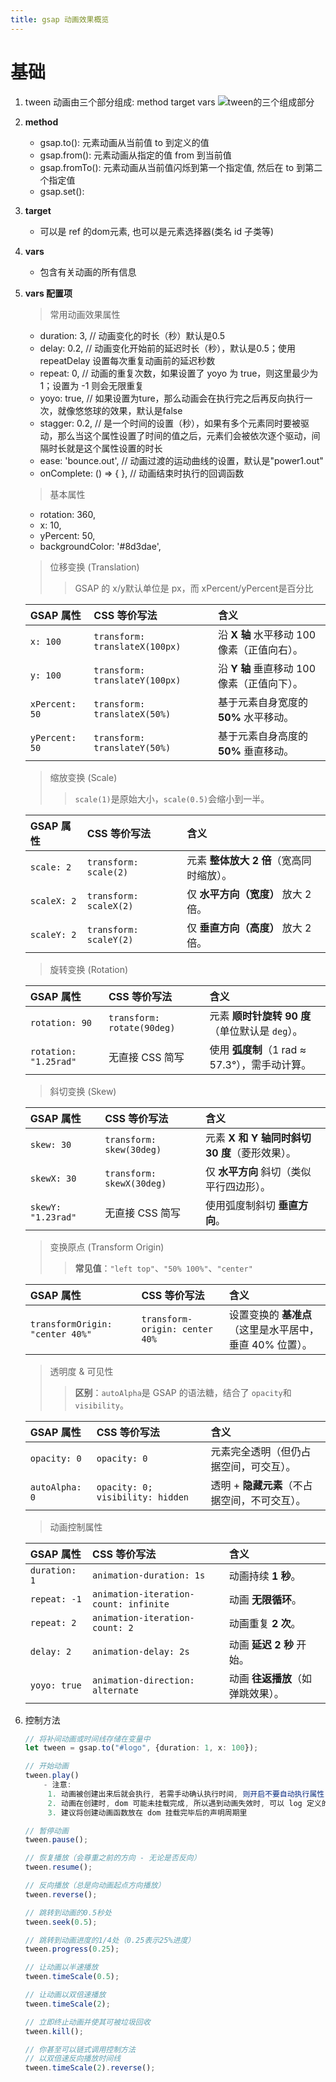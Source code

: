 ```yaml
---
title: gsap 动画效果概览
---
```


# 基础
1. tween 动画由三个部分组成: method target vars
![tween的三个组成部分](https://gsap.com/assets/images/tween-diagram-39f72740ce8fddcca921341f8a4bd007.png)
2. **method**
    - gsap.to(): 元素动画从当前值 to 到定义的值
    - gsap.from(): 元素动画从指定的值 from 到当前值
    - gsap.fromTo(): 元素动画从当前值闪烁到第一个指定值, 然后在 to 到第二个指定值
    - gsap.set():
3. **target**
    - 可以是 ref 的dom元素, 也可以是元素选择器(类名 id 子类等)
4. **vars**
    - 包含有关动画的所有信息
5. **vars 配置项**
    > 常用动画效果属性
    - duration: 3,  // 动画变化的时长（秒）默认是0.5
    - delay: 0.2,  // 动画变化开始前的延迟时长（秒），默认是0.5；使用 repeatDelay 设置每次重复动画前的延迟秒数
    - repeat: 0,  // 动画的重复次数，如果设置了 yoyo 为 true，则这里最少为1；设置为 -1 则会无限重复
    - yoyo: true,  // 如果设置为ture，那么动画会在执行完之后再反向执行一次，就像悠悠球的效果，默认是false
    - stagger: 0.2,  // 是一个时间的设置（秒），如果有多个元素同时要被驱动，那么当这个属性设置了时间的值之后，元素们会被依次逐个驱动，间隔时长就是这个属性设置的时长
    - ease: 'bounce.out',  // 动画过渡的运动曲线的设置，默认是"power1.out"
    - onComplete: () => { },  // 动画结束时执行的回调函数
    > 基本属性
    - rotation: 360,
    - x: 10,
    - yPercent: 50,
    - backgroundColor: '#8d3dae',
    > 位移变换 (Translation)
    >> GSAP 的 x/y默认单位是 px，而 xPercent/yPercent是百分比
    
    | GSAP 属性      | CSS 等价写法                   | 含义                                        |
    | :------------- | :----------------------------- | :------------------------------------------ |
    | `x: 100`       | `transform: translateX(100px)` | 沿 **X 轴** 水平移动 100 像素（正值向右）。 |
    | `y: 100`       | `transform: translateY(100px)` | 沿 **Y 轴** 垂直移动 100 像素（正值向下）。 |
    | `xPercent: 50` | `transform: translateX(50%)`   | 基于元素自身宽度的 **50%** 水平移动。       |
    | `yPercent: 50` | `transform: translateY(50%)`   | 基于元素自身高度的 **50%** 垂直移动。       |

    >缩放变换 (Scale)
    >>`scale(1)`是原始大小，`scale(0.5)`会缩小到一半。

    | GSAP 属性   | CSS 等价写法           | 含义                                     |
    | :---------- | :--------------------- | :--------------------------------------- |
    | `scale: 2`  | `transform: scale(2)`  | 元素 **整体放大 2 倍**（宽高同时缩放）。 |
    | `scaleX: 2` | `transform: scaleX(2)` | 仅 **水平方向（宽度）** 放大 2 倍。      |
    | `scaleY: 2` | `transform: scaleY(2)` | 仅 **垂直方向（高度）** 放大 2 倍。      |
    
    >旋转变换 (Rotation)

    | GSAP 属性             | CSS 等价写法               | 含义                                            |
    | :-------------------- | :------------------------- | :---------------------------------------------- |
    | `rotation: 90`        | `transform: rotate(90deg)` | 元素 **顺时针旋转 90 度**（单位默认是 `deg`）。 |
    | `rotation: "1.25rad"` | 无直接 CSS 简写            | 使用 **弧度制**（1 rad ≈ 57.3°），需手动计算。  |
    
    >斜切变换 (Skew)

    | GSAP 属性          | CSS 等价写法              | 含义                                           |
    | :----------------- | :------------------------ | :--------------------------------------------- |
    | `skew: 30`         | `transform: skew(30deg)`  | 元素 **X 和 Y 轴同时斜切 30 度**（菱形效果）。 |
    | `skewX: 30`        | `transform: skewX(30deg)` | 仅 **水平方向** 斜切（类似平行四边形）。       |
    | `skewY: "1.23rad"` | 无直接 CSS 简写           | 使用弧度制斜切 **垂直方向**。                  |
    
    >变换原点 (Transform Origin)
    >>**常见值**：`"left top"`、`"50% 100%"`、`"center"`

    | GSAP 属性                       | CSS 等价写法                   | 含义                                                     |
    | :------------------------------ | :----------------------------- | :------------------------------------------------------- |
    | `transformOrigin: "center 40%"` | `transform-origin: center 40%` | 设置变换的 **基准点**（这里是水平居中，垂直 40% 位置）。 |

    >透明度 & 可见性
    >>**区别**：`autoAlpha`是 GSAP 的语法糖，结合了 `opacity`和 `visibility`。

    | GSAP 属性      | CSS 等价写法                     | 含义                                          |
    | :------------- | :------------------------------- | :-------------------------------------------- |
    | `opacity: 0`   | `opacity: 0`                     | 元素完全透明（但仍占据空间，可交互）。        |
    | `autoAlpha: 0` | `opacity: 0; visibility: hidden` | 透明 + **隐藏元素**（不占据空间，不可交互）。 |

    >动画控制属性

    | GSAP 属性     | CSS 等价写法                          | 含义                              |
    | :------------ | :------------------------------------ | :-------------------------------- |
    | `duration: 1` | `animation-duration: 1s`              | 动画持续 **1 秒**。               |
    | `repeat: -1`  | `animation-iteration-count: infinite` | 动画 **无限循环**。               |
    | `repeat: 2`   | `animation-iteration-count: 2`        | 动画重复 **2 次**。               |
    | `delay: 2`    | `animation-delay: 2s`                 | 动画 **延迟 2 秒** 开始。         |
    | `yoyo: true`  | `animation-direction: alternate`      | 动画 **往返播放**（如弹跳效果）。 |

1. 控制方法
    ```ts
    // 将补间动画或时间线存储在变量中
    let tween = gsap.to("#logo", {duration: 1, x: 100});

    // 开始动画
    tween.play()
        - 注意:
         1. 动画被创建出来后就会执行, 若需手动确认执行时间, 则开启不要自动执行属性 `paused: true`
         2. 动画在创建时, dom 可能未挂载完成, 所以遇到动画失效时, 可以 log 定义的动画, 查看 target 属性是否为空
         3. 建议将创建动画函数放在 dom 挂载完毕后的声明周期里

    // 暂停动画
    tween.pause();

    // 恢复播放（会尊重之前的方向 - 无论是否反向）
    tween.resume();

    // 反向播放（总是向动画起点方向播放）
    tween.reverse();

    // 跳转到动画的0.5秒处
    tween.seek(0.5);

    // 跳转到动画进度的1/4处（0.25表示25%进度）
    tween.progress(0.25);

    // 让动画以半速播放
    tween.timeScale(0.5);

    // 让动画以双倍速播放
    tween.timeScale(2);

    // 立即终止动画并使其可被垃圾回收
    tween.kill();

    // 你甚至可以链式调用控制方法
    // 以双倍速反向播放时间线
    tween.timeScale(2).reverse();
    ```